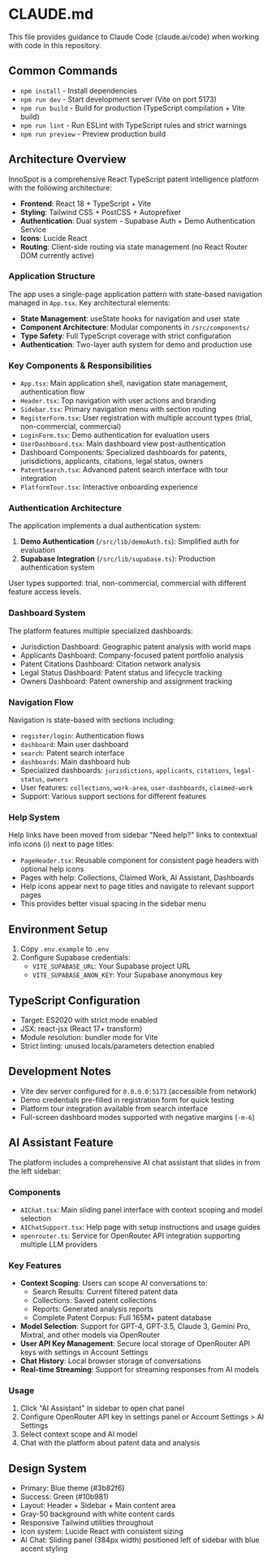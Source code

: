 # CLAUDE.md

This file provides guidance to Claude Code (claude.ai/code) when working with code in this repository.

## Common Commands

- `npm install` - Install dependencies
- `npm run dev` - Start development server (Vite on port 5173)
- `npm run build` - Build for production (TypeScript compilation + Vite build)
- `npm run lint` - Run ESLint with TypeScript rules and strict warnings
- `npm run preview` - Preview production build

## Architecture Overview

InnoSpot is a comprehensive React TypeScript patent intelligence platform with the following architecture:

- **Frontend**: React 18 + TypeScript + Vite
- **Styling**: Tailwind CSS + PostCSS + Autoprefixer
- **Authentication**: Dual system - Supabase Auth + Demo Authentication Service
- **Icons**: Lucide React
- **Routing**: Client-side routing via state management (no React Router DOM currently active)

### Application Structure

The app uses a single-page application pattern with state-based navigation managed in `App.tsx`. Key architectural elements:

- **State Management**: useState hooks for navigation and user state
- **Component Architecture**: Modular components in `/src/components/`
- **Type Safety**: Full TypeScript coverage with strict configuration
- **Authentication**: Two-layer auth system for demo and production use

### Key Components & Responsibilities

- `App.tsx`: Main application shell, navigation state management, authentication flow
- `Header.tsx`: Top navigation with user actions and branding
- `Sidebar.tsx`: Primary navigation menu with section routing
- `RegisterForm.tsx`: User registration with multiple account types (trial, non-commercial, commercial)
- `LoginForm.tsx`: Demo authentication for evaluation users
- `UserDashboard.tsx`: Main dashboard view post-authentication
- Dashboard Components: Specialized dashboards for patents, jurisdictions, applicants, citations, legal status, owners
- `PatentSearch.tsx`: Advanced patent search interface with tour integration
- `PlatformTour.tsx`: Interactive onboarding experience

### Authentication Architecture

The application implements a dual authentication system:

1. **Demo Authentication** (`/src/lib/demoAuth.ts`): Simplified auth for evaluation
2. **Supabase Integration** (`/src/lib/supabase.ts`): Production authentication system

User types supported: trial, non-commercial, commercial with different feature access levels.

### Dashboard System

The platform features multiple specialized dashboards:
- Jurisdiction Dashboard: Geographic patent analysis with world maps
- Applicants Dashboard: Company-focused patent portfolio analysis  
- Patent Citations Dashboard: Citation network analysis
- Legal Status Dashboard: Patent status and lifecycle tracking
- Owners Dashboard: Patent ownership and assignment tracking

### Navigation Flow

Navigation is state-based with sections including:
- `register/login`: Authentication flows
- `dashboard`: Main user dashboard
- `search`: Patent search interface
- `dashboards`: Main dashboard hub
- Specialized dashboards: `jurisdictions`, `applicants`, `citations`, `legal-status`, `owners`
- User features: `collections`, `work-area`, `user-dashboards`, `claimed-work`
- Support: Various support sections for different features

### Help System

Help links have been moved from sidebar "Need help?" links to contextual info icons (ℹ️) next to page titles:
- `PageHeader.tsx`: Reusable component for consistent page headers with optional help icons
- Pages with help: Collections, Claimed Work, AI Assistant, Dashboards
- Help icons appear next to page titles and navigate to relevant support pages
- This provides better visual spacing in the sidebar menu

## Environment Setup

1. Copy `.env.example` to `.env`
2. Configure Supabase credentials:
   - `VITE_SUPABASE_URL`: Your Supabase project URL
   - `VITE_SUPABASE_ANON_KEY`: Your Supabase anonymous key

## TypeScript Configuration

- Target: ES2020 with strict mode enabled
- JSX: react-jsx (React 17+ transform)
- Module resolution: bundler mode for Vite
- Strict linting: unused locals/parameters detection enabled

## Development Notes

- Vite dev server configured for `0.0.0.0:5173` (accessible from network)
- Demo credentials pre-filled in registration form for quick testing
- Platform tour integration available from search interface
- Full-screen dashboard modes supported with negative margins (`-m-6`)

## AI Assistant Feature

The platform includes a comprehensive AI chat assistant that slides in from the left sidebar:

### Components
- `AIChat.tsx`: Main sliding panel interface with context scoping and model selection
- `AIChatSupport.tsx`: Help page with setup instructions and usage guides
- `openrouter.ts`: Service for OpenRouter API integration supporting multiple LLM providers

### Key Features
- **Context Scoping**: Users can scope AI conversations to:
  - Search Results: Current filtered patent data
  - Collections: Saved patent collections
  - Reports: Generated analysis reports
  - Complete Patent Corpus: Full 165M+ patent database
- **Model Selection**: Support for GPT-4, GPT-3.5, Claude 3, Gemini Pro, Mixtral, and other models via OpenRouter
- **User API Key Management**: Secure local storage of OpenRouter API keys with settings in Account Settings
- **Chat History**: Local browser storage of conversations
- **Real-time Streaming**: Support for streaming responses from AI models

### Usage
1. Click "AI Assistant" in sidebar to open chat panel
2. Configure OpenRouter API key in settings panel or Account Settings > AI Settings
3. Select context scope and AI model
4. Chat with the platform about patent data and analysis

## Design System

- Primary: Blue theme (#3b82f6) 
- Success: Green (#10b981)
- Layout: Header + Sidebar + Main content area
- Gray-50 background with white content cards
- Responsive Tailwind utilities throughout
- Icon system: Lucide React with consistent sizing
- AI Chat: Sliding panel (384px width) positioned left of sidebar with blue accent styling